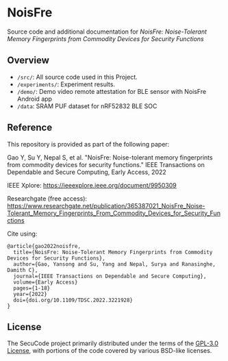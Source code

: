 # NoisFre

Source code and additional documentation for *NoisFre: Noise-Tolerant Memory Fingerprints from Commodity Devices for Security Functions*

## Overview

- `/src/`: All source code used in this Project.
- `/experiments/`: Experiment results.
- `/demo/`: Demo video remote attestation for BLE sensor with NoisFre Android app
- `/data`: SRAM PUF dataset for nRF52832 BLE SOC



## Reference

This repository is provided as part of the following paper:

Gao Y, Su Y, Nepal S, et al. "NoisFre: Noise-tolerant memory fingerprints
from commodity devices for security functions." IEEE Transactions on Dependable and Secure Computing, Early Access, 2022

IEEE Xplore: https://ieeexplore.ieee.org/document/9950309

Researchgate (free access): https://www.researchgate.net/publication/365387021_NoisFre_Noise-Tolerant_Memory_Fingerprints_From_Commodity_Devices_for_Security_Functions

Cite using:

```
@article{gao2022noisfre,
  title={NoisFre: Noise-Tolerant Memory Fingerprints from Commodity Devices for Security Functions},
  author={Gao, Yansong and Su, Yang and Nepal, Surya and Ranasinghe, Damith C},
  journal={IEEE Transactions on Dependable and Secure Computing},
  volume={Early Access}
  pages={1-18}
  year={2022}
  doi={doi.org/10.1109/TDSC.2022.3221928}
}
```

## License

The SecuCode project primarily distributed under the terms of the [GPL-3.0 License](./LICENSE), with portions of the code covered by various BSD-like licenses.

